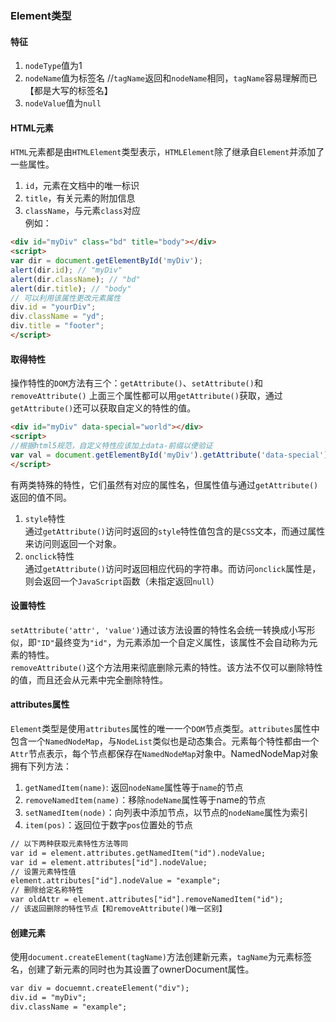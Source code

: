 ### Element类型
#### 特征
1. `nodeType`值为1  
2. `nodeName`值为标签名  //`tagName`返回和`nodeName`相同，`tagName`容易理解而已【都是大写的标签名】
3. `nodeValue`值为`null`  

#### HTML元素
`HTML`元素都是由`HTMLElement`类型表示，`HTMLElement`除了继承自`Element`并添加了一些属性。  
1. `id`，元素在文档中的唯一标识  
2. `title`，有关元素的附加信息  
3. `className`，与元素`class`对应  
例如：
```html
<div id="myDiv" class="bd" title="body"></div>
<script>
var dir = document.getElementById('myDiv');
alert(dir.id); // "myDiv"
alert(dir.className); // "bd"
alert(dir.title); // "body"
// 可以利用该属性更改元素属性
div.id = "yourDiv";
div.className = "yd";
div.title = "footer";
</script>
```
#### 取得特性
操作特性的`DOM`方法有三个：`getAttribute()`、`setAttribute()`和`removeAttribute()`
上面三个属性都可以用`getAttribute()`获取，通过`getAttribute()`还可以获取自定义的特性的值。
```html
<div id="myDiv" data-special="world"></div>
<script>
//根据html5规范，自定义特性应该加上data-前缀以便验证
var val = document.getElementById('myDiv').getAttribute('data-special'); 
</script>
```
有两类特殊的特性，它们虽然有对应的属性名，但属性值与通过`getAttribute()`返回的值不同。  
1. `style`特性  
通过`getAttribute()`访问时返回的`style`特性值包含的是`CSS`文本，而通过属性来访问则返回一个对象。  
2. `onclick`特性  
通过`getAttribute()`访问时返回相应代码的字符串。而访问`onclick`属性是，则会返回一个`JavaScript`函数（未指定返回`null`）
#### 设置特性
`setAttribute('attr', 'value')`通过该方法设置的特性名会统一转换成小写形似，即`"ID"`最终变为`"id"`，为元素添加一个自定义属性，该属性不会自动称为元素的特性。  
`removeAttribute()`这个方法用来彻底删除元素的特性。该方法不仅可以删除特性的值，而且还会从元素中完全删除特性。
#### attributes属性
`Element`类型是使用`attributes`属性的唯一一个`DOM`节点类型。`attributes`属性中包含一个`NamedNodeMap`，与`NodeList`类似也是动态集合。元素每个特性都由一个`Attr`节点表示，每个节点都保存在`NamedNodeMap`对象中。NamedNodeMap对象拥有下列方法：  
1. `getNamedItem(name)`: 返回`nodeName`属性等于`name`的节点  
2. `removeNamedItem(name)`：移除`nodeName`属性等于name的节点  
3. `setNamedItem(node)`：向列表中添加节点，以节点的`nodeName`属性为索引  
4. `item(pos)`：返回位于数字`pos`位置处的节点  
```html
// 以下两种获取元素特性方法等同
var id = element.attributes.getNamedItem("id").nodeValue;
var id = element.attributes["id"].nodeValue;
// 设置元素特性值
element.attributes["id"].nodeValue = "example";
// 删除给定名称特性
var oldAttr = element.attributes["id"].removeNamedItem("id"); 
// 该返回删除的特性节点【和removeAttribute()唯一区别】
```
#### 创建元素
使用`document.createElement(tagName)`方法创建新元素，`tagName`为元素标签名，创建了新元素的同时也为其设置了ownerDocument属性。
```html
var div = docuemnt.createElement("div");
div.id = "myDiv";
div.className = "example";
```
